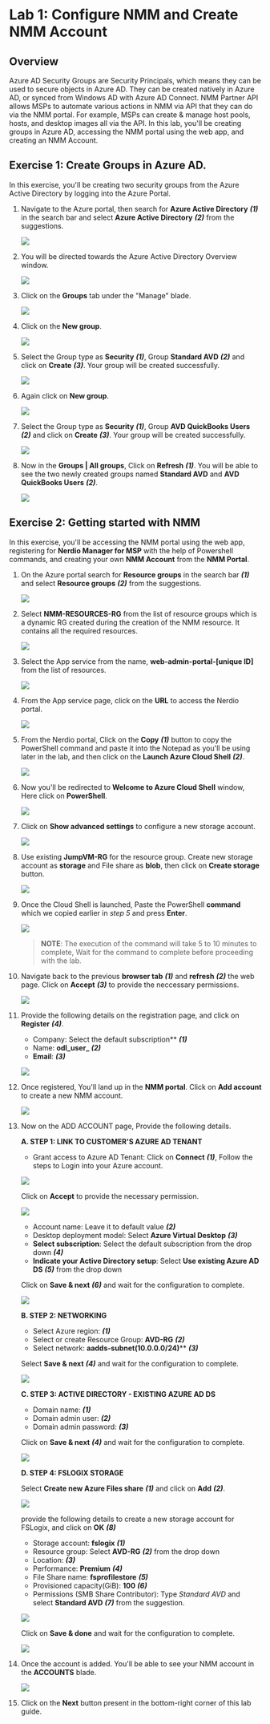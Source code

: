 # Lab 1: Configure NMM and Create NMM Account

## Overview

Azure AD Security Groups are Security Principals, which means they can be used to secure objects in Azure AD. They can be created natively in Azure AD, or synced from Windows AD with Azure AD Connect. NMM Partner API allows MSPs to automate various actions in NMM via API that they can do via the NMM portal. For example, MSPs can create & manage host pools, hosts, and desktop images all via the API. In this lab, you'll be creating groups in Azure AD, accessing the NMM portal using the web app, and creating an NMM Account.

## Exercise 1: Create Groups in Azure AD.

In this exercise, you'll be creating two security groups from the Azure Active Directory by logging into the Azure Portal.

1. Navigate to the Azure portal, then search for **Azure Active Directory** ***(1)*** in the search bar and select **Azure Active Directory** ***(2)*** from the suggestions.

    ![](media/up1.png)
    
2. You will be directed towards the Azure Active Directory Overview window.

    ![](media/ss5.png)
    
3. Click on the **Groups** tab under the "Manage" blade.

    ![](media/ss6.png)
    
4. Click on the **New group**.

    ![](media/ss7.png)
    
5. Select the Group type as **Security** *****(1)*****, Group **Standard AVD** *****(2)***** and click on **Create** *****(3)*****. Your group will be created successfully.

    ![](media/c2.png)

6. Again click on **New group**.

    ![](media/ss7.png)

7. Select the Group type as **Security** *****(1)*****, Group **AVD QuickBooks Users** *****(2)***** and click on **Create** *****(3)*****. Your group will be created successfully.

    ![](media/c3.png)
    
8. Now in the **Groups | All groups**, Click on **Refresh** *****(1)*****. You will be able to see the two newly created groups named **Standard AVD** and **AVD QuickBooks Users** *****(2)*****.

    ![](media/c4.png)

## Exercise 2: Getting started with NMM

In this exercise, you'll be accessing the NMM portal using the web app, registering for **Nerdio Manager for MSP** with the help of Powershell commands, and creating your own **NMM Account** from the **NMM Portal**.

1. On the Azure portal search for **Resource groups** in the search bar *****(1)***** and select **Resource groups** *****(2)***** from the suggestions.

   ![](media/c5.png)
   
1. Select **NMM-RESOURCES-RG** from the list of resource groups which is a dynamic RG created during the creation of the NMM resource. It contains all the required resources.

   ![](media/ss1.png)
   
1. Select the App service from the name, **web-admin-portal-[unique ID]** from the list of resources.

   ![](media/ss2.png)
   
1. From the App service page, click on the **URL** to access the Nerdio portal.

   ![](media/ss3.png)
   
1. From the Nerdio portal, Click on the **Copy** *****(1)***** button to copy the PowerShell command and paste it into the Notepad as you'll be using later in the lab, and then click on the **Launch Azure Cloud Shell** *****(2)*****.
 
   ![](media/c6.png)
   
1. Now you'll be redirected to **Welcome to Azure Cloud Shell** window, Here click on **PowerShell**.

   ![](media/c7.png)
   
1. Click on **Show advanced settings** to configure a new storage account.
    
   ![](media/s5.png)
   
1. Use existing **JumpVM-RG** for the resource group. Create new storage account as **storage<inject key="DeploymentID" enableCopy="false" />** and File share as **blob**, then click on **Create storage** button.

   ![](media/s6.png)
   
1. Once the Cloud Shell is launched, Paste the PowerShell **command** which we copied earlier in *step 5* and press **Enter**.

   ![](media/s7.png)

   >**NOTE**: The execution of the command will take 5 to 10 minutes to complete, Wait for the command to complete before proceeding with the lab.

1. Navigate back to the previous **browser tab** ***(1)*** and **refresh** ***(2)*** the web page. Click on **Accept** ***(3)*** to provide the neccessary permissions.

   ![](media/c8.png)
   
1. Provide the following details on the registration page, and click on **Register** *****(4)*****.

   - Company: Select the default subscription** ***(1)***
   - Name: **odl_user_<inject key="DeploymentID" enableCopy="false" />** ***(2)***
   - **Email**: **<inject key="AzureAdUserEmail" />** ***(3)***
   
   ![](media/s9.png)
   
1. Once registered, You'll land up in the **NMM portal**. Click on **Add account** to create a new NMM account.

   ![](media/s11.png)
   
1. Now on the ADD ACCOUNT page, Provide the following details.

   **A. STEP 1: LINK TO CUSTOMER'S AZURE AD TENANT**
   
   - Grant access to Azure AD Tenant: Click on **Connect** ***(1)***, Follow the steps to Login into your Azure account.

   ![](media/s12.1.png)
     
   Click on **Accept** to provide the necessary permission.
     
   ![](media/s12.png)
     
   - Account name: Leave it to default value ***(2)***
   - Desktop deployment model: Select **Azure Virtual Desktop** ***(3)*** 
   - **Select subscription**: Select the default subscription from the drop down ***(4)***
   - **Indicate your Active Directory setup**: Select **Use existing Azure AD DS** ***(5)*** from the drop down
   
   Click on **Save & next** ***(6)*** and wait for the configuration to complete.
   
   ![](media/s13.png)
   
   **B. STEP 2: NETWORKING**
   
   - Select Azure region: **<inject key="Resource group Location" />** ***(1)***
   - Select or create Resource Group: **AVD-RG** ***(2)***
   - Select network: **aadds-subnet(10.0.0.0/24)**** ***(3)***
   
   Select **Save & next** ***(4)*** and wait for the configuration to complete.
   
   ![](media/s14.png)
   
   **C. STEP 3: ACTIVE DIRECTORY - EXISTING AZURE AD DS**
   
   - Domain name: **<inject key="Tenant FQDN" />** ***(1)***
   - Domain admin user: **<inject key="AzureAdUserEmail" />** ***(2)***
   - Domain admin password: **<inject key="AzureAdUserPassword" />** ***(3)***

   Click on **Save & next** ***(4)*** and wait for the configuration to complete.
   
   ![](media/s15.png)
   
   **D. STEP 4: FSLOGIX STORAGE**
   
   Select **Create new Azure Files share** ***(1)*** and click on **Add** ***(2)***.
   
   ![](media/ss12.png)
   
   provide the following details to create a new storage account for FSLogix, and click on **OK** ***(8)***
   
   - Storage account: **fslogix<inject key="DeploymentID" enableCopy="false" />** ***(1)***
   - Resource group: Select **AVD-RG** ***(2)*** from the drop down
   - Location: **<inject key="Resource group Location" />** ***(3)***
   - Performance: **Premium** ***(4)***
   - File Share name: **fsprofilestore** ***(5)***
   - Provisioned capacity(GiB): **100** ***(6)***
   - Permissions (SMB Share Contributor): Type *Standard AVD* and select **Standard AVD** ***(7)*** from the suggestion.

   ![](media/ss13.png)
   
   Click on **Save & done** and wait for the configuration to complete.
   
   ![](media/s18.png)
  
1. Once the account is added. You'll be able to see your NMM account in the **ACCOUNTS** blade.

   ![](media/s19.png)

1. Click on the **Next** button present in the bottom-right corner of this lab guide.



